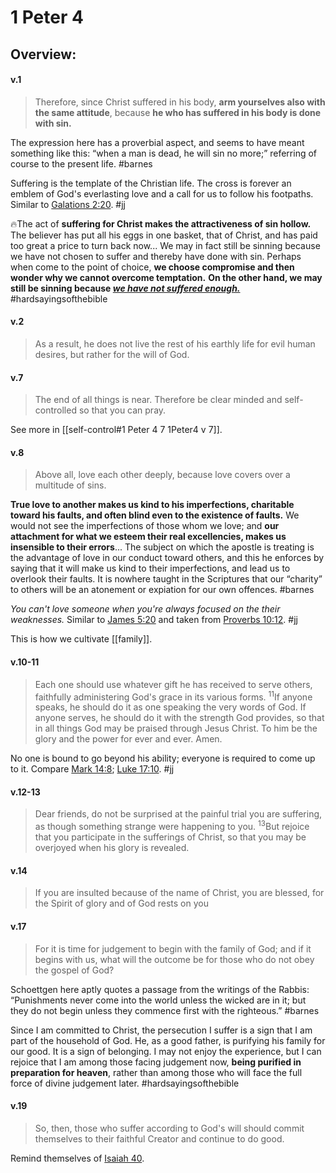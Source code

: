# 1 Peter 4

## Overview:



#### v.1
>Therefore, since Christ suffered in his body, **arm yourselves also with the same attitude**, because **he who has suffered in his body is done with sin.**

The expression here has a proverbial aspect, and seems to have meant something like this: “when a man is dead, he will sin no more;” referring of course to the present life.
#barnes 

Suffering is the template of the Christian life.  The cross is forever an emblem of God's everlasting love and a call for us to follow his footpaths.
Similar to [Galations 2:20](Galatians2.md#v.20).
#jj 

🔥The act of **suffering for Christ makes the attractiveness of sin hollow.** The believer has put all his eggs in one basket, that of Christ, and has paid too great a price to turn back now... We may in fact still be sinning because we have not chosen to suffer and thereby have done with sin. Perhaps when come to the point of choice, **we choose compromise and then wonder why we cannot overcome temptation.** **On the other hand, we may still be sinning because [*we have not suffered enough.*](James1.md#v.2-3)**
#hardsayingsofthebible 

#### v.2
>As a result, he does not live the rest of his earthly life for evil human desires, but rather for the will of God.

#### v.7
>The end of all things is near. Therefore be clear minded and self-controlled so that you can pray.

See more in [[self-control#1 Peter 4 7 1Peter4 v 7]].


#### v.8
>Above all, love each other deeply, because love covers over a multitude of sins.

**True love to another makes us kind to his imperfections, charitable toward his faults, and often blind even to the existence of faults.** We would not see the imperfections of those whom we love; and **our attachment for what we esteem their real excellencies, makes us insensible to their errors**... The subject on which the apostle is treating is the advantage of love in our conduct toward others, and this he enforces by saying that it will make us kind to their imperfections, and lead us to overlook their faults. It is nowhere taught in the Scriptures that our “charity” to others will be an atonement or expiation for our own offences.
#barnes 

*You can't love someone when you're always focused on the their weaknesses.*
Similar to [James 5:20](James5.md#v.20) and taken from [Proverbs 10:12](Proverbs10#v.12).
#jj 

This is how we cultivate [[family]].

#### v.10-11
>Each one should use whatever gift he has received to serve others, faithfully administering God's grace in its various forms. <sup>11</sup>If anyone speaks, he should do it as one speaking the very words of God. If anyone serves, he should do it with the strength God provides, so that in all things God may be praised through Jesus Christ. To him be the glory and the power for ever and ever. Amen.

No one is bound to go beyond his ability; everyone is required to come up to it. Compare [Mark 14:8](Mark14#v.8); [Luke 17:10](Luke17#v.10).
#jj 

#### v.12-13
>Dear friends, do not be surprised at the painful trial you are suffering, as though something strange were happening to you. <sup>13</sup>But rejoice that you participate in the sufferings of Christ, so that you may be overjoyed when his glory is revealed.

#### v.14
>If you are insulted because of the name of Christ, you are blessed, for the Spirit of glory and of God rests on you

#### v.17
>For it is time for judgement to begin with the family of God; and if it begins with us, what will the outcome be for those who do not obey the gospel of God?

Schoettgen here aptly quotes a passage from the writings of the Rabbis: “Punishments never come into the world unless the wicked are in it; but they do not begin unless they commence first with the righteous.”
#barnes 

Since I am committed to Christ, the persecution I suffer is a sign that I am part of the household of God. He, as a good father, is purifying his family for our good. It is a sign of belonging. I may not enjoy the experience, but I can rejoice that I am among those facing judgement now, **being purified in preparation for heaven**, rather than among those who will face the full force of divine judgement later.
#hardsayingsofthebible 

#### v.19
>So, then, those who suffer according to God's will should commit themselves to their faithful Creator and continue to do good.

Remind themselves of [Isaiah 40](Isaiah40).